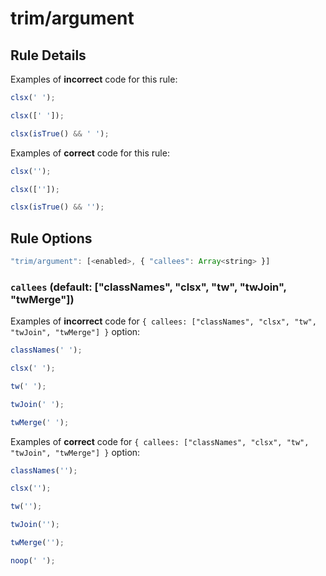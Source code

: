 # trim/argument

## Rule Details

Examples of **incorrect** code for this rule:

```js
clsx(' ');

clsx([' ']);

clsx(isTrue() && ' ');
```

Examples of **correct** code for this rule:

```js
clsx('');

clsx(['']);

clsx(isTrue() && '');
```

## Rule Options

```js
"trim/argument": [<enabled>, { "callees": Array<string> }]
```

### `callees` (default: ["classNames", "clsx", "tw", "twJoin", "twMerge"])

Examples of **incorrect** code for `{ callees: ["classNames", "clsx", "tw", "twJoin", "twMerge"] }` option:

```js
classNames(' ');

clsx(' ');

tw(' ');

twJoin(' ');

twMerge(' ');
```

Examples of **correct** code for `{ callees: ["classNames", "clsx", "tw", "twJoin", "twMerge"] }` option:

```js
classNames('');

clsx('');

tw('');

twJoin('');

twMerge('');

noop(' ');
```
